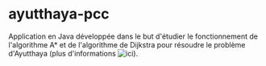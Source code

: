 # ayutthaya-pcc
Application en Java développée dans le but d'étudier le fonctionnement de l'algorithme A* et de l'algorithme de Dijkstra pour résoudre le problème d'Ayutthaya (plus d'informations ![ici](https://www.urionlinejudge.com.br/judge/en/problems/view/1883)).
